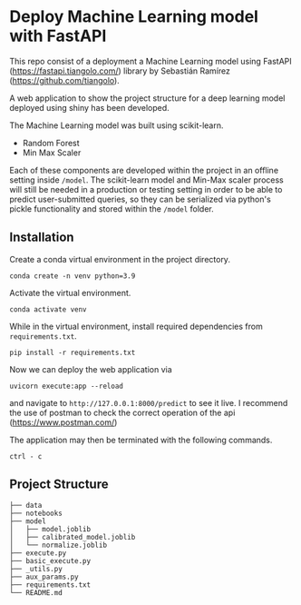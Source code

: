 # Deploy Machine Learning model with FastAPI

This repo consist of a deployment a Machine Learning model using FastAPI (https://fastapi.tiangolo.com/) library by Sebastián Ramírez (https://github.com/tiangolo). 

A web application to show the project structure for a deep learning model deployed using shiny has been developed.

The Machine Learning model was built using scikit-learn.

* Random Forest
* Min Max Scaler 

Each of these components are developed within the project in an offline setting inside `/model`. 
The scikit-learn model and Min-Max scaler process will still be needed in a production 
or testing setting in order to be able to predict user-submitted queries, 
so they can be serialized via python's pickle functionality and stored within the `/model` folder.


## Installation

Create a conda virtual environment in the project directory.

```
conda create -n venv python=3.9
```

Activate the virtual environment.
```
conda activate venv
```

While in the virtual environment, install required dependencies from `requirements.txt`.

```
pip install -r requirements.txt
```

Now we can deploy the web application via

```
uvicorn execute:app --reload
```

and navigate to `http://127.0.0.1:8000/predict` to see it live. 
I recommend the use of postman to check the correct operation of the api (https://www.postman.com/)

The application may then be terminated with the following commands.

```
ctrl - c
```

## Project Structure 

```
├── data
├── notebooks
├── model
│   ├── model.joblib
│   ├── calibrated_model.joblib
│   └── normalize.joblib
├── execute.py
├── basic_execute.py
├── _utils.py
├── aux_params.py
├── requirements.txt
└── README.md
```
